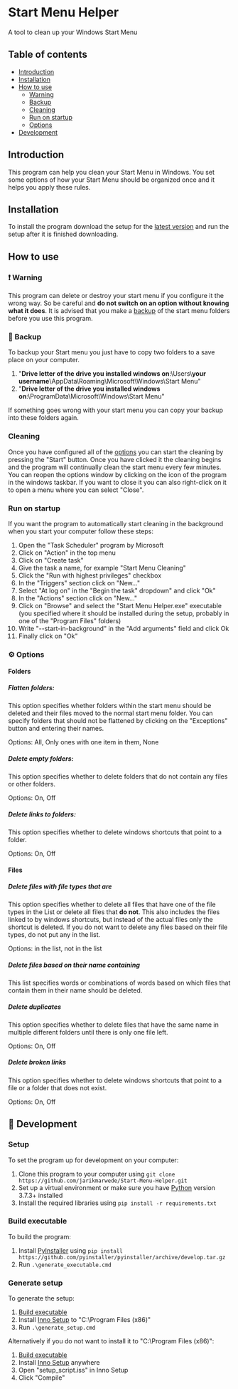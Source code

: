 # Start Menu Helper
A tool to clean up your Windows Start Menu

## Table of contents
* [Introduction](#introduction)
* [Installation](#installation)
* [How to use](#how-to-use)
  * [Warning](#exclamation-warning)
  * [Backup](#floppy_disk-backup)
  * [Cleaning](#cleaning)
  * [Run on startup](#run-on-startup)
  * [Options](#gear-options)
* [Development](#wrench-development)

## Introduction
This program can help you clean your Start Menu in Windows. You set some options of how your Start Menu should be organized once and it helps you apply these rules.

## Installation
To install the program download the setup for the [latest version](https://github.com/jarikmarwede/Start-Menu-Helper/releases/latest) and run the setup after it is finished downloading.

## How to use
### :exclamation: Warning
This program can delete or destroy your start menu if you configure it the wrong way. So be careful and __do not switch on an option without knowing what it does__. It is advised that you make a [backup](#floppy_disk-backup) of the start menu folders before you use this program.

### :floppy_disk: Backup
To backup your Start menu you just have to copy two folders to a save place on your computer.
1. "__Drive letter of the drive you installed windows on__:\Users\\__your username__\AppData\Roaming\Microsoft\Windows\Start Menu"
2. "__Drive letter of the drive you installed windows on__:\ProgramData\Microsoft\Windows\Start Menu"

If something goes wrong with your start menu you can copy your backup into these folders again.

### Cleaning
Once you have configured all of the [options](#gear-options) you can start the cleaning by pressing the "Start" button. Once you have clicked it the cleaning begins and the program will continually clean the start menu every few minutes. You can reopen the options window by clicking on the icon of the program in the windows taskbar. If you want to close it you can also right-click on it to open a menu where you can select "Close".

### Run on startup
If you want the program to automatically start cleaning in the background when you start your computer follow these steps:
1. Open the "Task Scheduler" program by Microsoft
2. Click on "Action" in the top menu
3. Click on "Create task"
4. Give the task a name, for example "Start Menu Cleaning"
5. Click the "Run with highest privileges" checkbox
6. In the "Triggers" section click on "New..."
7. Select "At log on" in the "Begin the task" dropdown" and click "Ok"
8. In the "Actions" section click on "New..."
9. Click on "Browse" and select the "Start Menu Helper.exe" executable (you specified where it should be installed during the setup, probably in one of the "Program Files" folders)
10. Write "--start-in-background" in the "Add arguments" field and click Ok
11. Finally click on "Ok"

### :gear: Options
#### Folders
##### Flatten folders:
This option specifies whether folders within the start menu should be deleted and their files moved to the normal start menu folder. You can specify folders that should not be flattened by clicking on the "Exceptions" button and entering their names.

Options: All, Only ones with one item in them, None
##### Delete empty folders:
This option specifies whether to delete folders that do not contain any files or other folders.

Options: On, Off
##### Delete links to folders:
This option specifies whether to delete windows shortcuts that point to a folder.

Options: On, Off

#### Files
##### Delete files with file types that are
This option specifies whether to delete all files that have one of the file types in the List or delete all files that __do not__. This also includes the files linked to by windows shortcuts, but instead of the actual files only the shortcut is deleted. If you do not want to delete any files based on their file types, do not put any in the list.

Options: in the list, not in the list
##### Delete files based on their name containing
This list specifies words or combinations of words based on which files that contain them in their name should be deleted.

##### Delete duplicates
This option specifies whether to delete files that have the same name in multiple different folders until there is only one file left.

Options: On, Off
##### Delete broken links
This option specifies whether to delete windows shortcuts that point to a file or a folder that does not exist.

Options: On, Off

## :wrench: Development
### Setup
To set the program up for development on your computer:
1. Clone this program to your computer using `git clone https://github.com/jarikmarwede/Start-Menu-Helper.git`
2. Set up a virtual environment or make sure you have [Python](https://www.python.org/downloads/windows/) version 3.7.3+ installed
3. Install the required libraries using `pip install -r requirements.txt`

### Build executable
To build the program:
1. Install [PyInstaller](https://www.pyinstaller.org/index.html) using `pip install https://github.com/pyinstaller/pyinstaller/archive/develop.tar.gz`
2. Run `.\generate_executable.cmd`

### Generate setup
To generate the setup:
1. [Build executable](#build-executable)
2. Install [Inno Setup](http://www.jrsoftware.org/isdl.php) to "C:\Program Files (x86)"
3. Run `.\generate_setup.cmd`

Alternatively if you do not want to install it to "C:\Program Files (x86)":
1. [Build executable](#build-executable)
2. Install [Inno Setup](http://www.jrsoftware.org/isdl.php) anywhere
3. Open "setup_script.iss" in Inno Setup
4. Click "Compile"

